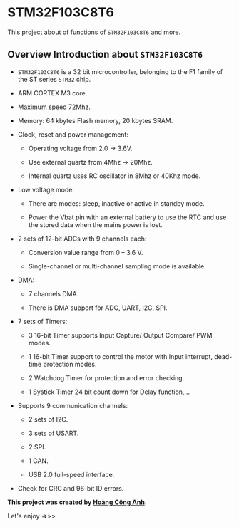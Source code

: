 # STM32F103C8T6

This project about of functions of `STM32F103C8T6` and more.

## Overview Introduction about `STM32F103C8T6`

- `STM32F103C8T6` is a 32 bit microcontroller, belonging to the F1 family of the ST series `STM32` chip.

- ARM CORTEX M3 core.

- Maximum speed 72Mhz.

- Memory: 64 kbytes Flash memory, 20 kbytes SRAM.

- Clock, reset and power management:

  + Operating voltage from 2.0 → 3.6V.

  + Use external quartz from 4Mhz → 20Mhz.

  + Internal quartz uses RC oscillator in 8Mhz or 40Khz mode.

- Low voltage mode:

  + There are modes: sleep, inactive or active in standby mode.

  + Power the Vbat pin with an external battery to use the RTC and use the stored data when the mains power is lost.
  
- 2 sets of 12-bit ADCs with 9 channels each:

  + Conversion value range from 0 – 3.6 V.

  + Single-channel or multi-channel sampling mode is available.

- DMA:

  + 7 channels DMA.

  + There is DMA support for ADC, UART, I2C, SPI.

- 7 sets of Timers:

  + 3 16-bit Timer supports Input Capture/ Output Compare/ PWM modes.

  + 1 16-bit Timer support to control the motor with Input interrupt, dead-time protection modes.

  + 2 Watchdog Timer for protection and error checking.

  + 1 Systick Timer 24 bit count down for Delay function,…

- Supports 9 communication channels:

  + 2 sets of I2C.

  + 3 sets of USART.

  + 2 SPI.

  + 1 CAN.

  + USB 2.0 full-speed interface.

- Check for CRC and 96-bit ID errors.


**This project was created by [Hoàng Công Anh](https://www.facebook.com/HoangCongAnh/).**

Let's enjoy =>>>
